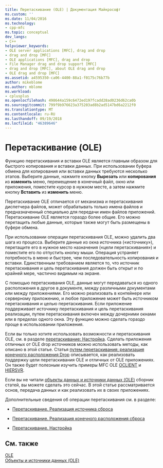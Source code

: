 ```yaml
---
title: Перетаскивание (OLE) | Документация Майкрософт
ms.custom: ''
ms.date: 11/04/2016
ms.technology:
- cpp-mfc
ms.topic: conceptual
dev_langs:
- C++
helpviewer_keywords:
- OLE server applications [MFC], drag and drop
- drag and drop [MFC]
- OLE applications [MFC], drag and drop
- File Manager drag and drop support [MFC]
- drag and drop [MFC], about OLE drag and drop
- OLE drag and drop [MFC]
ms.assetid: a4595350-ca06-4400-88a1-f0175c76b77b
author: mikeblome
ms.author: mblome
ms.workload:
- cplusplus
ms.openlocfilehash: 498644a159c6472ed197fcadd28ad0236d62ca0b
ms.sourcegitcommit: 799f9b976623a375203ad8b2ad5147bd6a2212f0
ms.translationtype: MT
ms.contentlocale: ru-RU
ms.lasthandoff: 09/19/2018
ms.locfileid: "46389646"
---
```

# <a name="drag-and-drop-ole"></a>Перетаскивание (OLE)

Функцию перетаскивания и вставки OLE является главным образом для быстрого копирования и вставки данных. При использовании буфера обмена для копирования или вставки данных требуются несколько этапов. Выберите данные, нажмите кнопку **Вырезать** или **копирования** из **изменить** меню, перемещение в конечный файл, окно или приложения, поместите курсор в нужном месте, а затем нажмите кнопку **Вставить** из **изменить** меню.

Перетаскивание OLE отличается от механизма и перетаскивания диспетчера файлов, может обрабатывать только имена файлов и предназначенный специально для передачи имен файлов приложений. Перетаскивание OLE является гораздо более общие. Его можно перетащить любые данные, которые также могут быть размещены в буфере обмена.

При использовании операции перетаскивания OLE, можно удалить два шага из процесса. Выберите данные из окна источника («источнику»), перетащите его в нужное место назначения («цели перетаскивания») и поместите его по отпустить кнопку мыши. Операция устраняет потребность в меню и быстрее, чем последовательность копирования и вставки. Единственным требованием является то, что источник перетаскивания и цель перетаскивания должен быть открыт и по крайней мере, частично видимым на экране.

С помощью перетаскивания OLE, данные могут передаваться из одного расположения в другое в документе, между различными документами или между приложениями. Его можно реализовать в контейнере или серверному приложению, и любое приложение может быть источником перетаскивания и целью перетаскивания. Если приложение поддерживает источнику перетаскивания и цель перетаскивания реализации, путем перетаскивания включен между дочерними окнами или в пределах одного окна. Эту функцию можно сделать гораздо проще в использовании приложения.

Если вы только хотите использовать возможности и перетаскивания OLE, см. в разделе [перетаскивание: Настройка](../mfc/drag-and-drop-customizing.md). Сделать приложения отличных от OLE drop источников можно использовать методы, как описано в этой статье. Статья [путем перетаскивания: реализация конечного расположения Drop](../mfc/drag-and-drop-implementing-a-drop-target.md) описывается, как реализовать поддержку цели перетаскивания OLE и отличных от OLE приложениях. Он также будет полезным изучить примеры MFC OLE [OCLIENT](../visual-cpp-samples.md) и [HIERSVR](../visual-cpp-samples.md).

Если вы не читали [объекты данных и источники данных (OLE)](../mfc/data-objects-and-data-sources-ole.md) сборник статей, вы можете сделать это сейчас. В этой статье рассматривается основ, передача данных и как реализовать их в своих приложениях.

Дополнительные сведения об операции перетаскивания см. в разделе:

- [Перетаскивание. Реализация источника сброса](../mfc/drag-and-drop-implementing-a-drop-source.md)

- [Перетаскивание. Реализация конечного расположения сброса](../mfc/drag-and-drop-implementing-a-drop-target.md)

- [Перетаскивание. Настройка](../mfc/drag-and-drop-customizing.md)

## <a name="see-also"></a>См. также

[OLE](../mfc/ole-in-mfc.md)<br/>
[Объекты и источники данных (OLE)](../mfc/data-objects-and-data-sources-ole.md)

